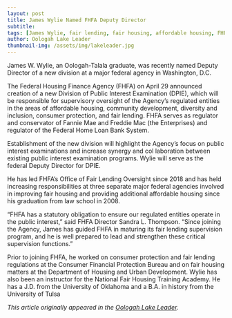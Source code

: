 ```yaml
---
layout: post
title: James Wylie Named FHFA Deputy Director
subtitle:
tags: [James Wylie, fair lending, fair housing, affordable housing, FHFA]
author: Oologah Lake Leader
thumbnail-img: /assets/img/lakeleader.jpg
---
```


James W. Wylie, an Oologah-Talala graduate, was recently named Deputy Director of a new division at a major federal agency in Washington, D.C.  

The Federal Housing Finance Agency (FHFA) on April 29 announced creation of a new Division of Public Interest Examination (DPIE), which will be responsible for 
supervisory oversight of the Agency’s regulated entities in the areas of affordable housing, community development, diversity and inclusion, consumer protection, and
fair lending. FHFA serves as regulator and conservator of Fannie Mae and Freddie Mac (the Enterprises) and regulator of the Federal Home Loan Bank System.  

Establishment of the new division will highlight the Agency’s focus on public interest examinations and increase synergy and col laboration between existing
public interest examination programs. Wylie will serve as the federal Deputy Director for DPIE.

He has led FHFA’s Office of Fair Lending Oversight since 2018 and has held increasing responsibilities at three separate major federal agencies involved in improving fair
housing and providing additional affordable housing since his graduation from law school in 2008.

“FHFA has a statutory obligation to ensure our regulated entities operate in the public interest,” said FHFA Director Sandra L. Thompson. “Since joining the Agency, James
has guided FHFA in maturing its fair lending supervision program, and he is well prepared to lead and strengthen these critical supervision functions.”

Prior to joining FHFA, he worked on consumer protection and fair lending regulations at the Consumer Financial Protection Bureau and on fair housing matters
at the Department of Housing and Urban Development. Wylie has also been an instructor for the National Fair Housing Training Academy. He has a J.D. from the University of Oklahoma and a B.A. in history from the University of Tulsa

_This article originally appeared in the [Oologah Lake Leader](https://www.reidnewspapers.com/oologahlakeleader)._  

